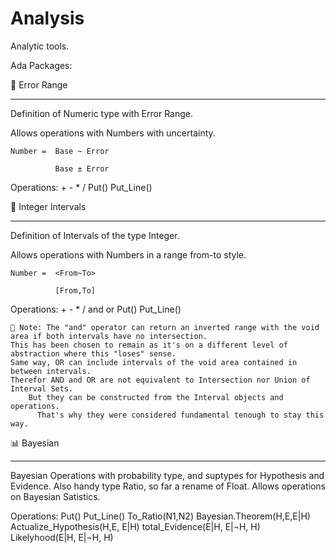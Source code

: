 # Analysis
Analytic tools.

Ada Packages:


📏 Error Range
___________
  Definition of Numeric type with Error Range.
  
  Allows operations with Numbers with uncertainty.
  
    Number =  Base ~ Error 
    
              Base ± Error
              
              
  Operations:   +   -   *   /   Put()   Put_Line()
 

🤙 Integer Intervals
___________
  Definition of Intervals of the type Integer.
  
  Allows operations with Numbers in a range from-to style.
  
    Number =  <From~To> 
    
              [From,To]
              
              
  Operations:   +   -   *   /  and or  Put()   Put_Line()
  
    📝 Note: The "and" operator can return an inverted range with the void area if both intervals have no intersection. 
    This has been chosen to remain as it's on a different level of abstraction where this "loses" sense.
    Same way, OR can include intervals of the void area contained in between intervals.
    Therefor AND and OR are not equivalent to Intersection nor Union of Interval Sets.
        But they can be constructed from the Interval objects and operations.
          That's why they were considered fundamental tenough to stay this way.
          
          
 📊 Bayesian
___________
  Bayesian Operations with probability type, and suptypes for Hypothesis and Evidence. Also handy type Ratio, so far a rename of Float.
  Allows operations on Bayesian Satistics.             
              
  Operations:  Put()   Put_Line()   To_Ratio(N1,N2)   Bayesian.Theorem(H,E,E|H)  Actualize_Hypothesis(H,E, E|H)
      total_Evidence(E|H, E|¬H, H)    Likelyhood(E|H, E|¬H, H)
